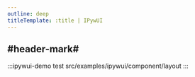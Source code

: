 ```yaml
---
outline: deep
titleTemplate: :title | IPywUI
---
```


## #header-mark#
:::ipywui-demo test
src/examples/ipywui/component/layout
:::
